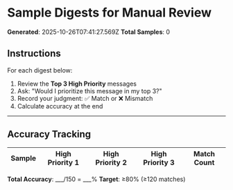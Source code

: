 # Sample Digests for Manual Review
**Generated**: 2025-10-26T07:41:27.569Z
**Total Samples**: 0

## Instructions

For each digest below:
1. Review the **Top 3 High Priority** messages
2. Ask: "Would I prioritize this message in my top 3?"
3. Record your judgment: ✅ Match or ❌ Mismatch
4. Calculate accuracy at the end

---

## Accuracy Tracking

| Sample | High Priority 1 | High Priority 2 | High Priority 3 | Match Count |
|--------|-----------------|-----------------|-----------------|-------------|

**Total Accuracy**: ___/150 = ___%
**Target**: ≥80% (≥120 matches)
